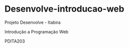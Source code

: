 # Desenvolve-introducao-web

 Projeto Desenvolve - Itabira
 <p>Introdução a Programação Web</p> 
<p>PDITA203</p>
